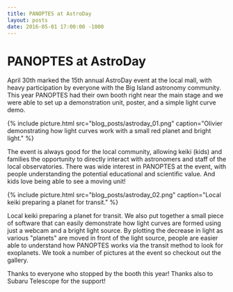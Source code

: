 ```yaml
---
title: PANOPTES at AstroDay
layout: posts
date: 2016-05-01 17:00:00 -1000
---
```


# PANOPTES at AstroDay

April 30th marked the 15th annual AstroDay event at the local mall, with heavy participation by everyone with the Big Island astronomy community. This year PANOPTES had their own booth right near the main stage and we were able to set up a demonstration unit, poster, and a simple light curve demo.

{% include picture.html src="blog_posts/astroday_01.png" caption="Olivier demonstrating how light curves work with a small red planet and bright light." %}

The event is always good for the local community, allowing keiki (kids) and families the opportunity to directly interact with astronomers and staff of the local observatories. There was wide interest in PANOPTES at the event, with people understanding the potential educational and scientific value. And kids love being able to see a moving unit!

{% include picture.html src="blog_posts/astroday_02.png" caption="Local keiki preparing a planet for transit." %}

Local keiki preparing a planet for transit.
We also put together a small piece of software that can easily demonstrate how light curves are formed using just a webcam and a bright light source. By plotting the decrease in light as various "planets" are moved in front of the light source, people are easier able to understand how PANOPTES works via the transit method to look for exoplanets. We took a number of pictures at the event so checkout out the gallery.

Thanks to everyone who stopped by the booth this year! Thanks also to Subaru Telescope for the support!

